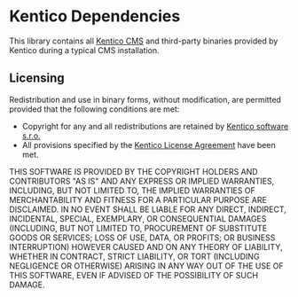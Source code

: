 # Kentico Dependencies

This library contains all [Kentico CMS](http://www.kentico.com/product/overview) and
third-party binaries provided by Kentico during a typical CMS installation.

## Licensing

Redistribution and use in binary forms, without modification, are permitted provided
that the following conditions are met:

* Copyright for any and all redistributions are retained by [Kentico software s.r.o.](http://www.kentico.com/)
* All provisions specified by the [Kentico License Agreement](http://www.kentico.com/product/product-links/license-agreement) have been met.

THIS SOFTWARE IS PROVIDED BY THE COPYRIGHT HOLDERS AND CONTRIBUTORS "AS IS" AND
ANY EXPRESS OR IMPLIED WARRANTIES, INCLUDING, BUT NOT LIMITED TO, THE IMPLIED
WARRANTIES OF MERCHANTABILITY AND FITNESS FOR A PARTICULAR PURPOSE ARE
DISCLAIMED. IN NO EVENT SHALL <COPYRIGHT HOLDER> BE LIABLE FOR ANY
DIRECT, INDIRECT, INCIDENTAL, SPECIAL, EXEMPLARY, OR CONSEQUENTIAL DAMAGES
(INCLUDING, BUT NOT LIMITED TO, PROCUREMENT OF SUBSTITUTE GOODS OR SERVICES;
LOSS OF USE, DATA, OR PROFITS; OR BUSINESS INTERRUPTION) HOWEVER CAUSED AND
ON ANY THEORY OF LIABILITY, WHETHER IN CONTRACT, STRICT LIABILITY, OR TORT
(INCLUDING NEGLIGENCE OR OTHERWISE) ARISING IN ANY WAY OUT OF THE USE OF THIS
SOFTWARE, EVEN IF ADVISED OF THE POSSIBILITY OF SUCH DAMAGE.
